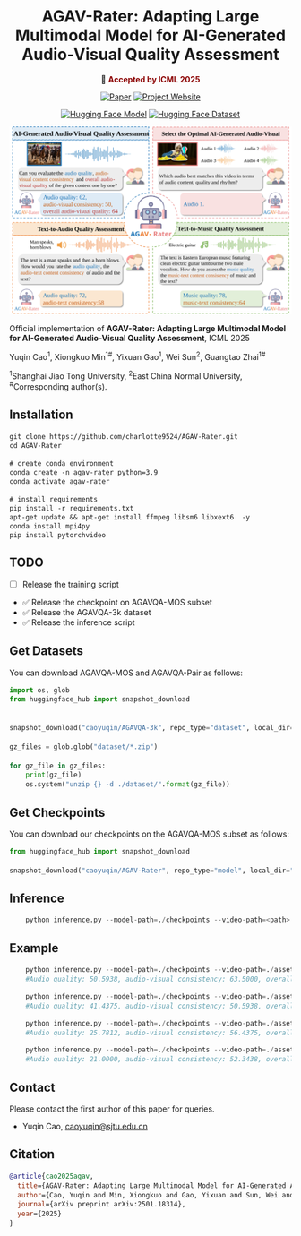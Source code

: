 <div align="center">

# AGAV-Rater: Adapting Large Multimodal Model for AI-Generated Audio-Visual Quality Assessment


🎉 **<span style="color:#8B0000">Accepted by ICML 2025</span>**


[![Paper](https://img.shields.io/badge/arXiv-Paper-b31b1b?logo=arxiv&logoColor=b31b1b)](https://arxiv.org/pdf/2501.18314v1)
[![Project Website](https://img.shields.io/badge/AGAV--Rater-Website-4CAF50?logo=googlechrome&logoColor=white)](https://agav-rater.github.io/)
<!-- [![Gradio Demo](https://img.shields.io/badge/Gradio-Demo-orange?style=flat&logo=Gradio&logoColor=red)](https://) -->
[![Hugging Face Model](https://img.shields.io/badge/%F0%9F%A4%97%20Hugging%20Face-Model-blue)](https://huggingface.co/caoyuqin/AGAV-Rater)
[![Hugging Face Dataset](https://img.shields.io/badge/%F0%9F%A4%97%20Hugging%20Face-Dataset-orange)](https://huggingface.co/datasets/caoyuqin/AGAVQA-3k)
</div>

![Teaser Image](fig/AGAV-Rater.svg)

Official implementation of **AGAV-Rater: Adapting Large Multimodal Model for AI-Generated Audio-Visual Quality Assessment**, ICML 2025

Yuqin Cao<sup>1</sup>, Xiongkuo Min<sup>1</sup><sup>#</sup>, Yixuan Gao<sup>1</sup>, Wei Sun<sup>2</sup>, Guangtao Zhai<sup>1</sup><sup>#</sup>

<sup>1</sup>Shanghai Jiao Tong University, <sup>2</sup>East China Normal University, <sup>#</sup>Corresponding author(s). 

## Installation
```shell
git clone https://github.com/charlotte9524/AGAV-Rater.git
cd AGAV-Rater

# create conda environment
conda create -n agav-rater python=3.9
conda activate agav-rater

# install requirements
pip install -r requirements.txt
apt-get update && apt-get install ffmpeg libsm6 libxext6  -y
conda install mpi4py
pip install pytorchvideo
```

## TODO
- [ ] Release the training script
- ✅ Release the checkpoint on AGAVQA-MOS subset
- ✅ Release the AGAVQA-3k dataset
- ✅ Release the inference script


## Get Datasets
You can download AGAVQA-MOS and AGAVQA-Pair as follows:
```python
import os, glob
from huggingface_hub import snapshot_download


snapshot_download("caoyuqin/AGAVQA-3k", repo_type="dataset", local_dir="./dataset", local_dir_use_symlinks=False)

gz_files = glob.glob("dataset/*.zip")

for gz_file in gz_files:
    print(gz_file)
    os.system("unzip {} -d ./dataset/".format(gz_file))
```

## Get Checkpoints
You can download our checkpoints on the AGAVQA-MOS subset as follows:
```python
from huggingface_hub import snapshot_download

snapshot_download("caoyuqin/AGAV-Rater", repo_type="model", local_dir="./checkpoints", local_dir_use_symlinks=False)
```

## Inference
```python
    python inference.py --model-path=./checkpoints --video-path=<path>
```

## Example
```python
    python inference.py --model-path=./checkpoints --video-path=./assets/33_sora_elevenlabs_2_rank1.mp4
    #Audio quality: 50.5938, audio-visual consistency: 63.5000, overall audio-visual quality: 52.8438
```
```python
    python inference.py --model-path=./checkpoints --video-path=./assets/33_sora_elevenlabs_0_rank2.mp4
    #Audio quality: 41.4375, audio-visual consistency: 50.5938, overall audio-visual quality: 41.4375
```

```python
    python inference.py --model-path=./checkpoints --video-path=./assets/33_sora_elevenlabs_1_rank3.mp4
    #Audio quality: 25.7812, audio-visual consistency: 56.4375, overall audio-visual quality: 37.8438
```

```python
    python inference.py --model-path=./checkpoints --video-path=./assets/33_sora_elevenlabs_4_rank4.mp4
    #Audio quality: 21.0000, audio-visual consistency: 52.3438, overall audio-visual quality: 33.8125
```

## Contact

Please contact the first author of this paper for queries.

- Yuqin Cao, caoyuqin@sjtu.edu.cn


## Citation

```bibtex
@article{cao2025agav,
  title={AGAV-Rater: Adapting Large Multimodal Model for AI-Generated Audio-Visual Quality Assessment},
  author={Cao, Yuqin and Min, Xiongkuo and Gao, Yixuan and Sun, Wei and Zhai, Guangtao},
  journal={arXiv preprint arXiv:2501.18314},
  year={2025}
}
```